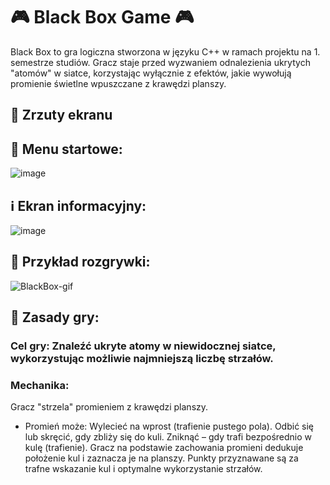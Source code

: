 # 🎮 Black Box Game 🎮
Black Box to gra logiczna stworzona w języku C++ w ramach projektu na 1. semestrze studiów. Gracz staje przed wyzwaniem odnalezienia ukrytych "atomów" w siatce, korzystając wyłącznie z efektów, jakie wywołują promienie świetlne wpuszczane z krawędzi planszy.
## 📸 Zrzuty ekranu
## 🧭 Menu startowe:
![image](https://github.com/user-attachments/assets/3e7768a4-abaf-442c-bd71-e389a2cac0f8)
## ℹ️ Ekran informacyjny:
![image](https://github.com/user-attachments/assets/ccc68df8-788a-451f-bbae-9db8681b0d59)
## 🎲 Przykład rozgrywki:
![BlackBox-gif](https://github.com/user-attachments/assets/ff7d8c53-afb2-4d10-904d-aaaa17873183)
## 📜 Zasady gry:
### Cel gry: Znaleźć ukryte atomy w niewidocznej siatce, wykorzystując możliwie najmniejszą liczbę strzałów.
### Mechanika:
Gracz "strzela" promieniem z krawędzi planszy.
* Promień może:
Wylecieć na wprost (trafienie pustego pola).
Odbić się lub skręcić, gdy zbliży się do kuli.
Zniknąć – gdy trafi bezpośrednio w kulę (trafienie).
Gracz na podstawie zachowania promieni dedukuje położenie kul i zaznacza je na planszy.
Punkty przyznawane są za trafne wskazanie kul i optymalne wykorzystanie strzałów.
